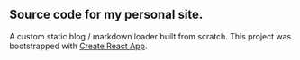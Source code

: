 ## Source code for my personal site.

A custom static blog / markdown loader built from scratch.
This project was bootstrapped with [Create React App](https://github.com/facebook/create-react-app).